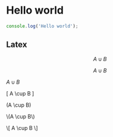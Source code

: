# Hello world

```js
console.log('Hello world');
```

## Latex

$$
A \cup B
$$

```math
A \cup B
```

$A \cup B$

\[
    A \cup B
\]

\(A \cup B\)

\\(A \cup B\\)

\\[
    A \cup B
\\]